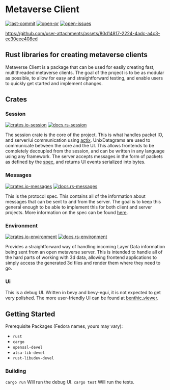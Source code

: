 # Metaverse Client
[![last-commit][last-commit-badge]][last-commit] [![open-pr][open-pr-badge]][open-pr] [![open-issues][open-issues-badge]][open-issues]

https://github.com/user-attachments/assets/80d14817-2224-4adc-a4c3-ec30eee408ed

## Rust libraries for creating metaverse clients
Metaverse Client is a package that can be used for easily creating fast, multithreaded metaverse clients. The goal of the project is to be as modular as possible, to allow for easy and straightforward testing, and enable users to quickly get started and implement changes. 

## Crates 
### Session 
[![crates.io-session][crates.io-session-badge]][crates.io-session] [![docs.rs-session][docs.rs-badge]][docs.rs-session]

The session crate is the core of the project. This is what handles packet IO, and server/ui communication using [actix](https://github.com/actix/actix). UnixDatagrams are used to communicate between the core and the UI. This allows frontends to be completely decoupled from the session, and can be written in any language using any framework. 
The server accepts messages in the form of packets as defined by the [spec](https://wiki.secondlife.com/wiki/Category:Messages), and returns UI events serialized into bytes. 
### Messages 
 [![crates.io-messages][crates.io-messages-badge]][crates.io-messages] [![docs.rs-messages][docs.rs-badge]][docs.rs-messages]

This is the protocol spec. This contains all of the information about messages that can be sent to and from the server. The goal is to keep this general enough to be able to implement this for both client and server projects. More information on the spec can be found [here](https://wiki.secondlife.com/wiki/Category:Messages). 

### Environment
[![crates.io-environment][crates.io-environment-badge]][crates.io-environment] [![docs.rs-environment][docs.rs-badge]][docs.rs-environment]

Provides a straightforward way of handling incoming Layer Data information being sent from an open metaverse server. This is intended to handle all of the hard parts of working with 3d data, allowing frontend applications to simply access the generated 3d files and render them where they need to go. 

### Ui
This is a debug UI. Written in bevy and bevy-egui, it is not expected to get very polished. The more user-friendly UI can be found at [benthic_viewer](https://github.com/benthic-mmo/benthic_viewer). 

## Getting Started

Prerequisite Packages (Fedora names, yours may vary):
* `rust`
* `cargo`
* `openssl-devel`
* `alsa-lib-devel`
* `rust-libudev-devel`

### Building
``cargo run``
Will run the debug UI.
``cargo test`` 
Will run the tests. 



[docs.rs-badge]: https://img.shields.io/badge/docs-Docs.rs-red?&style=flat-square

[crates.io-environment-badge]: https://img.shields.io/crates/v/metaverse_environment?logo=rust&logoColor=white&style=flat-square
[crates.io-environment]: https://crates.io/crates/metaverse_environment
[docs.rs-environment]: https://docs.rs/metaverse_environment/latest/metaverse_environment/

[last-commit-badge]:https://img.shields.io/github/last-commit/benthic-mmo/metaverse_client?logo=github&style=flat-square
[last-commit]: https://github.com/benthic-mmo/metaverse_client/commits/main/

[open-pr-badge]:https://img.shields.io/github/issues-pr/benthic-mmo/metaverse_client?logo=github&style=flat-square
[open-pr]: https://github.com/benthic-mmo/metaverse_client/pulls

[open-issues-badge]:https://img.shields.io/github/issues-raw/benthic-mmo/metaverse_client?logo=github&style=flat-square
[open-issues]: https://github.com/benthic-mmo/metaverse_client/issues
[docs.rs-badge]: https://img.shields.io/badge/docs-Docs.rs-red?&style=flat-square

[crates.io-session-badge]: https://img.shields.io/crates/v/metaverse_session?logo=rust&logoColor=white&style=flat-square
[crates.io-session]: https://crates.io/crates/metaverse_messages
[docs.rs-session]: https://docs.rs/metaverse_session/latest/metaverse_session/

[crates.io-messages-badge]: https://img.shields.io/crates/v/metaverse_messages?logo=rust&logoColor=white&style=flat-square
[crates.io-messages]: https://crates.io/crates/metaverse_messages
[docs.rs-messages]: https://docs.rs/metaverse_messages/latest/metaverse_session/

[last-commit-badge]:https://img.shields.io/github/last-commit/benthic-mmo/metaverse_client?logo=github&style=flat-square
[last-commit]: https://github.com/benthic-mmo/metaverse_client/commits/main/

[open-pr-badge]:https://img.shields.io/github/issues-pr/benthic-mmo/metaverse_client?logo=github&style=flat-square
[open-pr]: https://github.com/benthic-mmo/metaverse_client/pulls

[open-issues-badge]:https://img.shields.io/github/issues-raw/benthic-mmo/metaverse_client?logo=github&style=flat-square
[open-issues]: https://github.com/benthic-mmo/metaverse_client/issues
